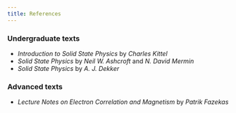 ```yaml
---
title: References
---
```


### Undergraduate texts
- *Introduction to Solid State Physics* by *Charles Kittel*
- *Solid State Physics* by *Neil W. Ashcroft* and *N. David Mermin*
- *Solid State Physics* by *A. J. Dekker*

### Advanced texts
- *Lecture Notes on Electron Correlation and Magnetism* by *Patrik Fazekas*
